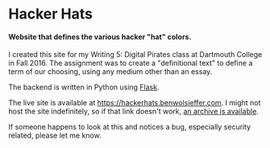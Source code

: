 # Hacker Hats

#### Website that defines the various hacker "hat" colors.

I created this site for my Writing 5: Digital Pirates class at Dartmouth
College in Fall 2016. The assignment was to create a "definitional text" to
define a term of our choosing, using any medium other than an essay.

The backend is written in Python using [Flask](http://flask.pocoo.org/).

The live site is available at https://hackerhats.benwolsieffer.com. I might not
host the site indefinitely, so if that link doesn't work, [an archive is
available](https://web.archive.org/web/*/http://hacker-hats.nsupdate.info/).

If someone happens to look at this and notices a bug, especially security
related, please let me know.
